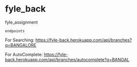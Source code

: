 # fyle_back
fyle_assignment


```endpoints```

For Searching: https://fyle-back.herokuapp.com/api/branches?q=BANGALORE

For AutoComplete: https://fyle-back.herokuapp.com/api/branches/autocomplete?q=BANGAL
